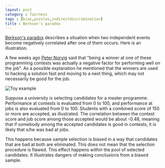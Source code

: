 ```yaml
---
layout: post
category : fairness
tags : [bias,puzzles,indirectdiscrimination]
title : Berkson's paradox
---
```


[Berkson's paradox](http://en.wikipedia.org/wiki/Berkson%27s_paradox) describes a situation when two independent events become negatively correlated after one of them occurs. Here is an illustration.  

A few weeks ago [Peter Norvig](https://youtu.be/DdmyUZCl75s) said that "being a winner at one of these programming contests was actually a negative factor for performing well on the job". As a possible explanation he mentioned that the winners are used to hacking a solution fast and moving to a next thing, which may not necessarily be good for the job. 

![Toy example](http://zliobaite.github.io/assets/fig_Berksons.png)

Suppose a university is selecting candidates for a master programme. Performance at contests is evaluated from 0 to 100, and performance at jobs is also evaluated from 0 to 100. Students with a combined score of 150 or more are accepted, as illustrated. The correlation between the contest score and job score among those accepted would be about -0.48, meaning that if somebody among the accepted candidates is good in contests, it is likely that s/he was bad at jobs. 

This happens because sample selection is biased in a way that candidates that are bad at both are eliminated. This does not mean that the selection procedure is flawed. This effect happens *within* the pool of selected candidates. It illustrates dangers of making conclusions from a biased sample.





